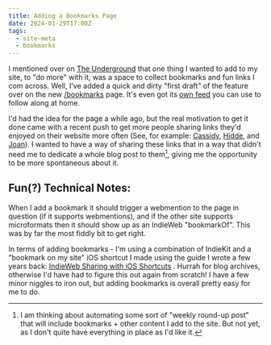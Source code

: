 ```yaml
---
title: Adding a Bookmarks Page
date: 2024-01-29T17:00Z
tags:
  - site-meta
  - bookmarks
---
```


I mentioned over on [The Underground](https://theunderground.blog/) that one thing I wanted to add to my site, to "do more" with it, was a space to collect bookmarks and fun links I com across. Well, I've added a quick and dirty "first draft" of the feature over on the new [/bookmarks](https://chrismcleod.dev/bookmarks/) page. It's even got its [own feed](https://chrismcleod.dev/bookmarks/feed.xml) you can use to follow along at home.

I'd had the idea for the page a while ago, but the real motivation to get it done came with a recent push to get more people sharing links they'd enjoyed on their website more often (See, for example: [Cassidy](https://blog.cassidoo.co/post/human-curation/), [Hidde](https://hidde.blog/sharing-links/), and [Joan](https://joanwestenberg.com/blog/curation-is-the-last-best-hope-of-intelligent-discourse)). I wanted to have a way of sharing these links that in a way that didn't need me to dedicate a whole blog post to them[^1], giving me the opportunity to be more spontaneous about it.

## Fun(?) Technical Notes:

When I add a bookmark it should trigger a webmention to the page in question (if it supports webmentions), and if the other site supports microformats then it should show up as an IndieWeb "bookmarkOf". This was by far the most fiddly bit to get right.

In terms of adding bookmarks - I'm using a combination of IndieKit and a "bookmark on my site" iOS shortcut I made using the guide I wrote a few years back: [IndieWeb Sharing with iOS Shortcuts](https://chrismcleod.dev/blog/indieweb-sharing-with-ios-shortcuts/) . Hurrah for blog archives, otherwise I'd have had to figure this out again from scratch! I have a few minor niggles to iron out, but adding bookmarks is overall pretty easy for me to do.

[^1]: I am thinking about automating some sort of "weekly round-up post" that will include bookmarks + other content I add to the site. But not yet, as I don't quite have everything in place as I'd like it.
